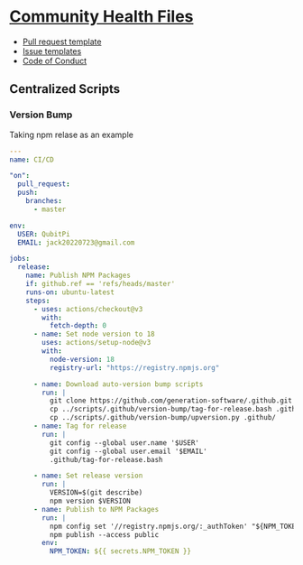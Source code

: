 [Community Health Files](https://docs.github.com/en/communities/setting-up-your-project-for-healthy-contributions/creating-a-default-community-health-file)
======================

- [Pull request template](./pull_request_template.md)
- [Issue templates](.github/ISSUE_TEMPLATE)
- [Code of Conduct](./CODE_OF_CONDUCT.md)

Centralized Scripts
-------------------

### Version Bump

Taking npm relase as an example

```yaml
---
name: CI/CD

"on":
  pull_request:
  push:
    branches:
      - master

env:
  USER: QubitPi
  EMAIL: jack20220723@gmail.com

jobs:
  release:
    name: Publish NPM Packages
    if: github.ref == 'refs/heads/master'
    runs-on: ubuntu-latest
    steps:
      - uses: actions/checkout@v3
        with:
          fetch-depth: 0
      - name: Set node version to 18
        uses: actions/setup-node@v3
        with:
          node-version: 18
          registry-url: "https://registry.npmjs.org"

      - name: Download auto-version bump scripts
        run: |
          git clone https://github.com/generation-software/.github.git ../scripts
          cp ../scripts/.github/version-bump/tag-for-release.bash .github/
          cp ../scripts/.github/version-bump/upversion.py .github/
      - name: Tag for release
        run: |
          git config --global user.name '$USER'
          git config --global user.email '$EMAIL'
          .github/tag-for-release.bash

      - name: Set release version
        run: |
          VERSION=$(git describe)
          npm version $VERSION
      - name: Publish to NPM Packages
        run: |
          npm config set '//registry.npmjs.org/:_authToken' "${NPM_TOKEN}"
          npm publish --access public
        env:
          NPM_TOKEN: ${{ secrets.NPM_TOKEN }}
```
